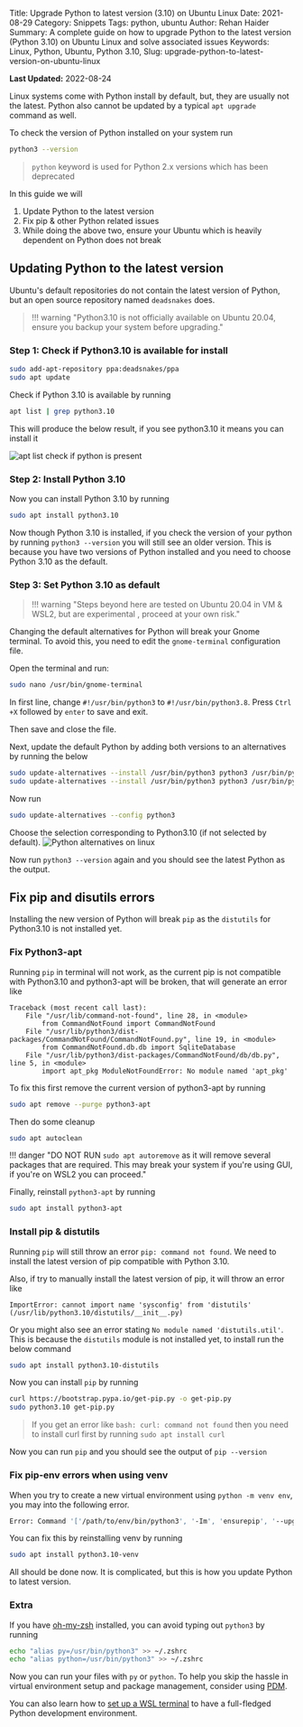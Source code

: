 Title: Upgrade Python to latest version (3.10) on Ubuntu Linux
Date: 2021-08-29
Category: Snippets
Tags: python, ubuntu
Author: Rehan Haider
Summary: A complete guide on how to upgrade Python to the latest version (Python 3.10) on Ubuntu Linux and solve associated issues
Keywords: Linux, Python, Ubuntu, Python 3.10, 
Slug: upgrade-python-to-latest-version-on-ubuntu-linux

**Last Updated:** 2022-08-24

Linux systems come with Python install by default, but, they are usually not the latest. Python also cannot be updated by a typical `apt upgrade` command as well. 

To check the version of Python installed on your system run
```bash
python3 --version
```
> `python` keyword is used for Python 2.x versions which has been deprecated

In this guide we will

1. Update Python to the latest version
2. Fix pip & other Python related issues
3. While doing the above two, ensure your Ubuntu which is heavily dependent on Python does not break

## Updating Python to the latest version 
Ubuntu's default repositories do not contain the latest version of Python, but an open source repository named `deadsnakes` does.

> !!! warning "Python3.10 is not officially available on Ubuntu 20.04, ensure you backup your system before upgrading."

### Step 1: Check if Python3.10 is available for install
```bash
sudo add-apt-repository ppa:deadsnakes/ppa
sudo apt update
```

Check if Python 3.10 is available by running

```bash
apt list | grep python3.10
```

This will produce the below result, if you see python3.10 it means you can install it

![apt list check if python is present]({static}/images/99999980-apt_list.png)

### Step 2: Install Python 3.10
Now you can install Python 3.10 by running

```bash 
sudo apt install python3.10
```

Now though Python 3.10 is installed, if you check the version of your python by running `python3 --version` you will still see an older version. This is because you have two versions of Python installed and you need to choose Python 3.10 as the default. 

### Step 3: Set Python 3.10 as default

> !!! warning "Steps beyond here are tested on Ubuntu 20.04 in VM & WSL2, but are experimental , proceed at your own risk."

Changing the default alternatives for Python will break your Gnome terminal. To avoid this, you need to edit the `gnome-terminal` configuration file.

Open the terminal and run:
```bash
sudo nano /usr/bin/gnome-terminal
```
In first line, change `#!/usr/bin/python3` to `#!/usr/bin/python3.8`. Press `Ctrl +X` followed by `enter` to save and exit.

Then save and close the file.


Next, update the default Python by adding both versions to an alternatives by running the below
```bash
sudo update-alternatives --install /usr/bin/python3 python3 /usr/bin/python3.9 1
sudo update-alternatives --install /usr/bin/python3 python3 /usr/bin/python3.10 2
```

Now run 
```bash
sudo update-alternatives --config python3
```

Choose the selection corresponding to Python3.10 (if not selected by default). 
![Python alternatives on linux]({static}/images/99999980-alternatives.png)

Now run `python3 --version` again and you should see the latest Python as the output.

## Fix pip and disutils errors

Installing the new version of Python will break `pip` as the `distutils` for Python3.10 is not installed yet.

### Fix Python3-apt 
Running `pip` in terminal will not work, as the current pip is not compatible with Python3.10 and python3-apt will be broken, that will generate an error like
```text
Traceback (most recent call last):   
    File "/usr/lib/command-not-found", line 28, in <module>     
        from CommandNotFound import CommandNotFound   
    File "/usr/lib/python3/dist-packages/CommandNotFound/CommandNotFound.py", line 19, in <module>     
        from CommandNotFound.db.db import SqliteDatabase   
    File "/usr/lib/python3/dist-packages/CommandNotFound/db/db.py", line 5, in <module>     
        import apt_pkg ModuleNotFoundError: No module named 'apt_pkg'
```

To fix this first remove the current version of python3-apt by running
```bash
sudo apt remove --purge python3-apt
```

Then do some cleanup
```bash
sudo apt autoclean
```

!!! danger "DO NOT RUN `sudo apt autoremove` as it will remove several packages that are required. This may break your system if you're using GUI, if you're on WSL2 you can proceed."

Finally, reinstall `python3-apt` by running

```bash
sudo apt install python3-apt
```

###  Install pip & distutils

Running `pip`  will still throw an error `pip: command not found`. We need to install the latest version of pip compatible with Python 3.10. 

Also, if try to manually install the latest version of pip, it will throw an error like
```text
ImportError: cannot import name 'sysconfig' from 'distutils' 
(/usr/lib/python3.10/distutils/__init__.py)
```
Or you might also see an error stating `No module named 'distutils.util'`. This is because the `distutils` module is not installed yet, to install run the below command

```bash
sudo apt install python3.10-distutils
```

Now you can install `pip` by running

```bash
curl https://bootstrap.pypa.io/get-pip.py -o get-pip.py
sudo python3.10 get-pip.py
```
> If you get an error like `bash: curl: command not found` then you need to install curl first by running `sudo apt install curl`

Now you can run `pip` and you should see the output of `pip --version`

### Fix pip-env errors when using venv
When you try to create a new virtual environment using `python -m venv env`, you may into the following error. 
```bash
Error: Command '['/path/to/env/bin/python3', '-Im', 'ensurepip', '--upgrade', '--default-pip']' returned non-zero exit status 1
```

You can fix this by reinstalling venv by running
```bash
sudo apt install python3.10-venv
```

All should be done now. It is complicated, but this is how you update Python to latest version.

### Extra
If you have [oh-my-zsh](https://ohmyz.sh/) installed, you can avoid typing out `python3` by running
```bash
echo "alias py=/usr/bin/python3" >> ~/.zshrc
echo "alias python=/usr/bin/python3" >> ~/.zshrc
```
Now you can run your files with `py` or `python`. To help you skip the hassle in virtual environment setup and package management, consider using [PDM](https://pdm.fming.dev/latest/). 

You can also learn how to [set up a WSL terminal](https://github.com/hdadhich01/wsl-terminal) to have a full-fledged Python development environment.
